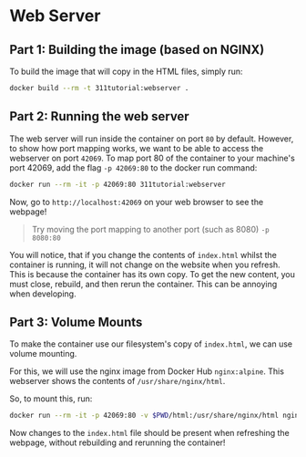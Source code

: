 # Web Server


## Part 1: Building the image (based on NGINX)

To build the image that will copy in the HTML files, simply run:
```bash
docker build --rm -t 311tutorial:webserver .
```

## Part 2: Running the web server

The web server will run inside the container on port `80` by default. However, to show how port mapping works, we want to be able to access the webserver on port `42069`. To map port 80 of the container to your machine's port 42069, add the flag `-p 42069:80` to the docker run command:
```bash
docker run --rm -it -p 42069:80 311tutorial:webserver
```

Now, go to `http://localhost:42069` on your web browser to see the webpage!

> Try moving the port mapping to another port (such as 8080) `-p 8080:80`

You will notice, that if you change the contents of `index.html` whilst the container is running, it will not change on the website when you refresh. This is because the container has its own copy. To get the new content, you must close, rebuild, and then rerun the container. This can be annoying when developing.

## Part 3: Volume Mounts

To make the container use our filesystem's copy of `index.html`, we can use volume mounting.

For this, we will use the nginx image from Docker Hub `nginx:alpine`. This webserver shows the contents of `/usr/share/nginx/html`.

So, to mount this, run:
```bash
docker run --rm -it -p 42069:80 -v $PWD/html:/usr/share/nginx/html nginx:alpine
```
Now changes to the `index.html` file should be present when refreshing the webpage, without rebuilding and rerunning the container!
